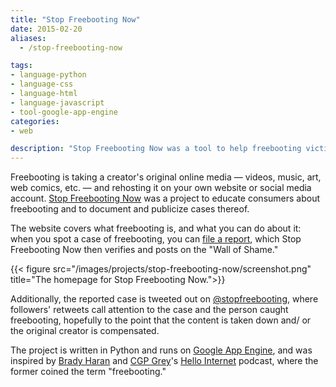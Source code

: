 ```yaml
---
title: "Stop Freebooting Now"
date: 2015-02-20
aliases:
  - /stop-freebooting-now

tags:
- language-python
- language-css
- language-html
- language-javascript
- tool-google-app-engine
categories:
- web

description: "Stop Freebooting Now was a tool to help freebooting victims retaliate by documenting and calling out websites and social media pages that steal online creators' original content."
---
```


Freebooting is taking a creator's original online media — videos, music, art, web comics, etc. — and rehosting it on your own website or social media account. [Stop Freebooting Now](http://web.archive.org/web/20150714214056/http://stopfreebootingnow.com:80/) was a project to educate consumers about freebooting and to document and publicize cases thereof.

The website covers what freebooting is, and what you can do about it: when you spot a case of freebooting, you can [file a report](http://web.archive.org/web/20150714214056/http://stopfreebootingnow.com:80/m/#report), which Stop Freebooting Now then verifies and posts on the "Wall of Shame."

{{< figure src="/images/projects/stop-freebooting-now/screenshot.png" title="The homepage for Stop Freebooting Now.">}}

Additionally, the reported case is tweeted out on [@stopfreebooting](http://twitter.com/stopfreebooting), where followers' retweets call attention to the case and the person caught freebooting, hopefully to the point that the content is taken down and/ or the original creator is compensated.

The project is written in Python and runs on [Google App Engine](https://cloud.google.com/appengine/docs), and was inspired by [Brady Haran](http://twitter.com/bradyharan) and [CGP Grey](http://twitter.com/cgpgrey)'s [Hello Internet](http://hellointernet.fm) podcast, where the former coined the term "freebooting."
